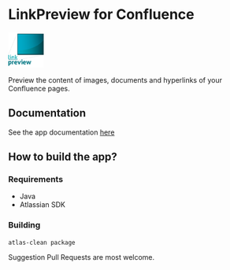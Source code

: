 # LinkPreview for Confluence
![](src/main/resources/images/pluginLogo.png)

Preview the content of images, documents and hyperlinks of your Confluence pages.

## Documentation

See the app documentation [here](https://confluence.xpand-it.com/display/LPC/Link+Preview+for+Confluence)


## How to build the app?

### Requirements
* Java
* Atlassian SDK

### Building
```shell script
atlas-clean package
```

Suggestion
Pull Requests are most welcome.